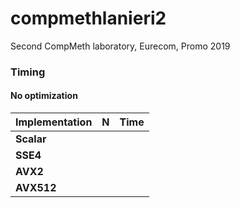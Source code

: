 # compmethlanieri2
Second CompMeth laboratory, Eurecom, Promo 2019


### Timing

#### No optimization
| Implementation | N    | Time |
|----------------|:----:|:----:|
| **Scalar**     |      |      |
| **SSE4**       |      |      |
| **AVX2**       |      |      |
| **AVX512**     |      |      |

